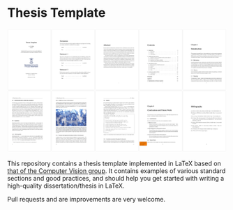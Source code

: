 # Thesis Template

![Sample pages from this thesis template](https://raw.githubusercontent.com/FITLab-Swansea/thesis-template/master/sample-pages.png "Sample pages from this thesis template")

This repository contains a thesis template implemented in LaTeX based on [that of the Computer Vision group](https://github.com/CS-Swansea/Computer-Vision-and-Machine-Learning-Wiki/tree/master/thesis-templates).
It contains examples of various standard sections and good practices, and should help you get started with writing a high-quality dissertation/thesis in LaTeX.

Pull requests and are improvements are very welcome.
